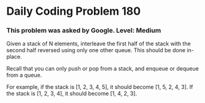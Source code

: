 # Daily Coding Problem 180
### This problem was asked by Google. Level: Medium

Given a stack of N elements, interleave the first half of the stack with the second half reversed using only one other queue. This should be done in-place.

Recall that you can only push or pop from a stack, and enqueue or dequeue from a queue.

For example, if the stack is [1, 2, 3, 4, 5], it should become [1, 5, 2, 4, 3]. 
If the stack is [1, 2, 3, 4], it should become [1, 4, 2, 3].

